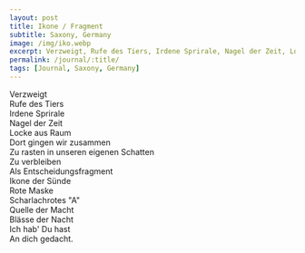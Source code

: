 ```yaml
---
layout: post
title: Ikone / Fragment
subtitle: Saxony, Germany
image: /img/iko.webp
excerpt: Verzweigt, Rufe des Tiers, Irdene Sprirale, Nagel der Zeit, Locke aus Raum ...
permalink: /journal/:title/
tags: [Journal, Saxony, Germany]
---
```


Verzweigt  
Rufe des Tiers  
Irdene Sprirale  
Nagel der Zeit  
Locke aus Raum  
Dort gingen wir zusammen  
Zu rasten in unseren eigenen Schatten  
Zu verbleiben  
Als Entscheidungsfragment  
Ikone der Sünde  
Rote Maske  
Scharlachrotes "A"  
Quelle der Macht  
Blässe der Nacht  
Ich hab'  Du hast  
An dich gedacht.  
